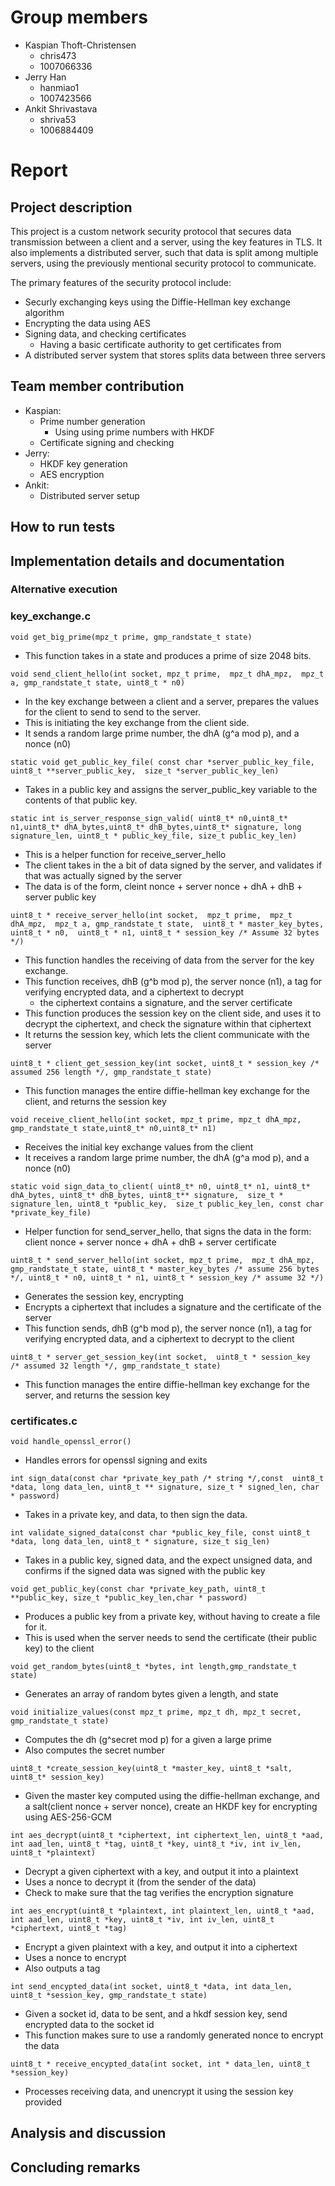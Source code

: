 # Group members

- Kaspian Thoft-Christensen
	- chris473
    - 1007066336
- Jerry Han
    - hanmiao1
    - 1007423566
- Ankit Shrivastava
    - shriva53
    - 1006884409

# Report

## Project description

This project is a custom network security protocol that secures data transmission between a client and a server, using the key features in TLS. It also implements a distributed server, such that data is split among multiple servers, using the previously mentional security protocol to communicate.

The primary features of the security protocol include:

- Securly exchanging keys using the Diffie-Hellman key exchange algorithm 
- Encrypting the data using AES
- Signing data, and checking certificates
    - Having a basic certificate authority to get certificates from
- A distributed server system that stores splits data between three servers

## Team member contribution

- Kaspian:
    - Prime number generation
        - Using using prime numbers with HKDF
    - Certificate signing and checking 
- Jerry:
    - HKDF key generation
    - AES encryption
- Ankit:
    - Distributed server setup

## How to run tests

## Implementation details and documentation

### Alternative execution

### key_exchange.c

`void get_big_prime(mpz_t prime, gmp_randstate_t state)`

- This function takes in a state and produces a prime of size 2048 bits.

`void send_client_hello(int socket,
 mpz_t prime, 
 mpz_t dhA_mpz, 
 mpz_t a,
 gmp_randstate_t state, uint8_t * n0)`

- In the key exchange between a client and a server, prepares the values for the client to send to send to the server. 
- This is initiating the key exchange from the client side.
- It sends a random large prime number, the dhA (g^a mod p), and a nonce (n0)

`static void get_public_key_file(
    const char *server_public_key_file, 
    uint8_t **server_public_key, 
    size_t *server_public_key_len)`

- Takes in a public key and assigns the server_public_key variable to the contents of that public key.

`static int is_server_response_sign_valid(
    uint8_t* n0,uint8_t* n1,uint8_t* dhA_bytes,uint8_t* dhB_bytes,uint8_t* signature, long signature_len, uint8_t * public_key_file, size_t public_key_len)`

- This is a helper function for receive_server_hello
- The client takes in the a bit of data signed by the server, and validates if that was actually signed by the server
- The data is of the form, cleint nonce + server nonce + dhA + dhB + server public key

`uint8_t * receive_server_hello(int socket, 
mpz_t prime, 
mpz_t dhA_mpz, 
mpz_t a,
gmp_randstate_t state, 
uint8_t * master_key_bytes,
uint8_t * n0, 
uint8_t * n1,
uint8_t * session_key /* Assume 32 bytes */)`

- This function handles the receiving of data from the server for the key exchange.
- This function receives, dhB (g^b mod p), the server nonce (n1), a tag for verifying encrypted data, and a ciphertext to decrypt
    - the ciphertext contains a signature, and the server certificate
- This function produces the session key on the client side, and uses it to decrypt the ciphertext, and check the signature within that ciphertext
- It returns the session key, which lets the client communicate with the server

`uint8_t * client_get_session_key(int socket, uint8_t * session_key /* assumed 256 length */,
 gmp_randstate_t state)`

- This function manages the entire diffie-hellman key exchange for the client, and returns the session key

`void receive_client_hello(int socket, mpz_t prime, mpz_t dhA_mpz,
gmp_randstate_t state,uint8_t* n0,uint8_t* n1)`

- Receives the initial key exchange values from the client
- It receives a random large prime number, the dhA (g^a mod p), and a nonce (n0)

`static void sign_data_to_client(
    uint8_t* n0,
    uint8_t* n1,
    uint8_t* dhA_bytes,
    uint8_t* dhB_bytes,
    uint8_t** signature, 
    size_t * signature_len,
    uint8_t *public_key, 
    size_t public_key_len,
    const char *private_key_file)`

- Helper function for send_server_hello, that signs the data in the form: client nonce + server nonce + dhA + dhB + server certificate

`uint8_t * send_server_hello(int socket,
 mpz_t prime, 
 mpz_t dhA_mpz, 
 gmp_randstate_t state, uint8_t * master_key_bytes /* assume 256 bytes */,
 uint8_t * n0, uint8_t * n1, uint8_t * session_key /* assume 32 */)`

- Generates the session key, encrypting 
- Encrypts a ciphertext that includes a signature and the certificate of the server
- This function sends, dhB (g^b mod p), the server nonce (n1), a tag for verifying encrypted data, and a ciphertext to decrypt to the client

`uint8_t * server_get_session_key(int socket,  uint8_t * session_key  /* assumed 32 length */,
 gmp_randstate_t state)`

- This function manages the entire diffie-hellman key exchange for the server, and returns the session key

### certificates.c

`void handle_openssl_error()`

- Handles errors for openssl signing and exits

`int sign_data(const char *private_key_path /* string */,const  uint8_t *data, long data_len, uint8_t ** signature, size_t * signed_len, char * password)`

- Takes in a private key, and data, to then sign the data.

`int validate_signed_data(const char *public_key_file, const uint8_t *data, long data_len, uint8_t * signature, size_t sig_len)`

- Takes in a public key, signed data, and the expect unsigned data, and confirms if the signed data was signed with the public key

`void get_public_key(const char *private_key_path, uint8_t **public_key, size_t *public_key_len,char * password)`

- Produces a public key from a private key, without having to create a file for it. 
- This is used when the server needs to send the certificate (their public key) to the client

`void get_random_bytes(uint8_t *bytes, int length,gmp_randstate_t state)`

- Generates an array of random bytes given a length, and state

`void initialize_values(const mpz_t prime, mpz_t dh, mpz_t secret,
 gmp_randstate_t state)`

- Computes the dh (g^secret mod p) for a given a large prime
- Also computes the secret number

`uint8_t *create_session_key(uint8_t *master_key, uint8_t *salt, uint8_t* session_key)`

- Given the master key computed using the diffie-hellman exchange, and a salt(client nonce + server nonce), create an HKDF key for encrypting using AES-256-GCM 

`int aes_decrypt(uint8_t *ciphertext, int ciphertext_len,
 uint8_t *aad, int aad_len,
 uint8_t *tag,
 uint8_t *key,
 uint8_t *iv, int iv_len,
 uint8_t *plaintext)`

- Decrypt a given ciphertext with a key, and output it into a plaintext
- Uses a nonce to decrypt it (from the sender of the data)
- Check to make sure that the tag verifies the encryption signature

`int aes_encrypt(uint8_t *plaintext, int plaintext_len,
 uint8_t *aad, int aad_len,
 uint8_t *key,
 uint8_t *iv, int iv_len,
 uint8_t *ciphertext,
 uint8_t *tag)`

- Encrypt a given plaintext with a key, and output it into a ciphertext
- Uses a nonce to encrypt
- Also outputs a tag

`int send_encypted_data(int socket, uint8_t *data, int data_len, uint8_t *session_key, gmp_randstate_t state)`

- Given a socket id, data to be sent, and a hkdf session key, send encrypted data to the socket id
- This function makes sure to use a randomly generated nonce to encrypt the data

`uint8_t * receive_encypted_data(int socket, int * data_len, uint8_t *session_key)`

- Processes receiving data, and unencrypt it using the session key provided

## Analysis and discussion

## Concluding remarks


